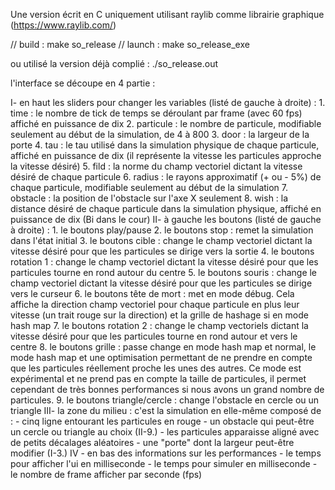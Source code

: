 Une version écrit en C uniquement utilisant raylib comme librairie graphique (https://www.raylib.com/)

// build :
make so_release
// launch :
make so_release_exe

ou utilisé la version déjà complié :
./so_release.out

l'interface se découpe en 4 partie :
 
 I-  en haut les sliders pour changer les variables (listé de gauche à droite) :
     1. time : le nombre de tick de temps se déroulant par frame (avec 60 fps) affiché en puissance de dix
     2. particule : le nombre de particule, modifiable seulement au début de la simulation, de 4 à 800
     3. door : la largeur de la porte
     4. tau : le tau utilisé dans la simulation physique de chaque particule, affiché en puissance de dix (il représente la vitesse les particules approche la vitesse désiré)
     5. fild : la norme du champ vectoriel dictant la vitesse désiré de chaque particule
     6. radius : le rayons approximatif (+ ou - 5%) de chaque particule, modifiable seulement au début de la simulation 
     7. obstacle : la position de l'obstacle sur l'axe X seulement
     8. wish : la distance désiré de chaque particule dans la simulation physique, affiché en puissance de dix (Bi dans le cour)
II-  à gauche les boutons (listé de gauche à droite) : 
     1. le boutons play/pause
     2. le boutons stop : remet la simulation dans l'état initial
     3. le boutons cible : change le champ vectoriel dictant la vitesse désiré pour que les particules se dirige vers la sortie
     4. le boutons rotation 1 : change le champ vectoriel dictant la vitesse désiré pour que les particules tourne en rond autour du centre 
     5. le boutons souris : change le champ vectoriel dictant la vitesse désiré pour que les particules se dirige vers le curseur
     6. le boutons tête de mort : met en mode débug. Cela affiche la direction champ vectoriel pour chaque particule en plus leur vitesse (un trait rouge sur la direction) et la grille de hashage si en mode hash map
     7. le boutons rotation 2 : change le champ vectoriels dictant la vitesse désiré pour que les particules tourne en rond autour et vers le centre
     8. le boutons grille : passe change en mode hash map et normal, le mode hash map et une optimisation permettant de ne prendre en compte que les particules réellement proche les unes des autres. Ce mode est expérimental et ne prend pas en compte la taille de particules, il permet cependant de très bonnes performances si nous avons un grand nombre de particules.
     9. le boutons triangle/cercle : change l'obstacle en cercle ou un triangle
III- la zone du milieu :
    c'est la simulation en elle-même composé de :
     - cinq ligne entourant les particules en rouge
     - un obstacle qui peut-être un cercle ou triangle au choix (II-9.)
     - les particules apparaisse aligné avec de petits décalages aléatoires 
     - une "porte" dont la largeur peut-être modifier (I-3.)
IV - en bas des informations sur les performances 
     - le temps pour afficher l'ui en milliseconde
     - le temps pour simuler en milliseconde
     - le nombre de frame afficher par seconde (fps)
